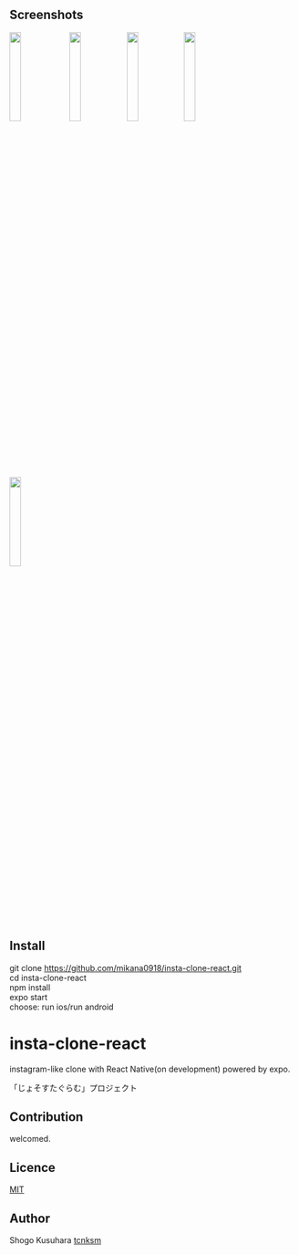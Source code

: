 ## Screenshots
<img width="20%" height="20%" style="width:100%, height:100%" src="https://github.com/mikana0918/insta-clone-react/blob/master/スクリーンショット 2019-09-16 21.56.31.png">
<img width="20%" height="20%" style="width:20%, height:20%" src="https://github.com/mikana0918/insta-clone-react/blob/master/SS1.png"><img width="20%" height="20%" style="width:20%, height:20%" src="https://github.com/mikana0918/insta-clone-react/blob/master/SS2.png.png"><img width="20%" height="20%" style="width:20%, height:20%" src="https://github.com/mikana0918/insta-clone-react/blob/master/SS3.png"><img width="20%" height="20%" style="width:20%, height:20%" src="https://github.com/mikana0918/insta-clone-react/blob/master/SS4.png">

## Install
git clone https://github.com/mikana0918/insta-clone-react.git</br>
cd insta-clone-react</br>
npm install</br>
expo start</br>
choose: run ios/run android

# insta-clone-react
instagram-like clone with React Native(on development)
powered by expo.</br>

「じょそすたぐらむ」プロジェクト</br>

## Contribution
welcomed.

## Licence

[MIT](https://github.com/tcnksm/tool/blob/master/LICENCE)

## Author
Shogo Kusuhara
[tcnksm](https://github.com/tcnksm)
